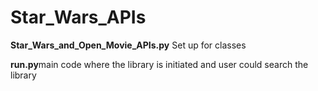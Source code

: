 # Star_Wars_APIs

**Star_Wars_and_Open_Movie_APIs.py** Set up for classes

**run.py**main code where the library is initiated and user could search the library
